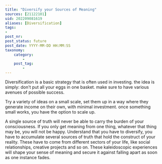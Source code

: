 ```yaml
---
title: "Diversify your Sources of Meaning"
sources: [21122101]
uid: 202209081619
aliases: [Diversification]
tags:
-
post_nr:
post_status: future
post_date: YYYY-MM-DD HH:MM:SS
taxonomy:
    category:
        -
    post_tag:
        -
---
```


Diversification is a basic strategy that is often used in investing. the idea is simply: don't put all your eggs in one basket. make sure to have various avenues of possible success.

Try a variety of ideas on a small scale, set them up in a way where they generate income on their own, with minimal investment. once something small works, you have the option to scale up.

A single source of truth will never be able to carry the burden of your consciousness. If you only get meaning from one thing, whatever that thing may be, you will not be happy. Understand that you have to diversify, you have to accumulate several sources of truth that hold the construct of your reality. These have to come from different sectors of your life, like social relationships, creative projects and so on. These kaleidoscopic experiences will shape your sense of meaning and secure it against falling apart as soon as one instance fades.